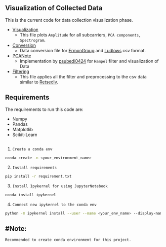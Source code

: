 ## Visualization of Collected Data
This is the current code for data collection visualization phase.

- [Visualization](./Visualization.ipynb) 
    - This file plots ```Amplitude``` for all subcarriers, ```PCA components```, ```Spectrogram```.
- [Conversion](./Conversion.ipynb)
    - Data conversion file for [ErmonGroup](https://github.com/ermongroup/Wifi_Activity_Recognition) and [Ludlows](https://github.com/ludlows/CSI-Activity-Recognition) csv format.
- [PCANote](./PCANote.ipynb)
    - Implementation by [psubedi0424](https://github.com/psubedi0424) for `Hampel` filter and visualization of Data
- [Filtering](./Filtering.ipynb)
    - This file applies all the filter and preprocessing to the csv data similar to [Retsediv](https://github.com/Retsediv/WIFI_CSI_based_HAR).
## Requirements
The requirements to run this code are:
- Numpy
- Pandas
- Matplotlib
- Scikit-Learn

##
1. ```Create a conda env```
```sh
conda create -n <your_environment_name>
```

2. ```Install requirements```
```sh
pip install -r requirement.txt
```

3. ```Install Ipykernel for using JupyterNotebook```
```sh
conda install ipykernel
```

4. ```Connect new ipykernel to the conda env```
```sh
python -m ipykernel install --user --name <your_env_name> --display-name "<new_name_for_your_kernel"
```

## #Note:
```Recommended to create conda environment for this project.```
